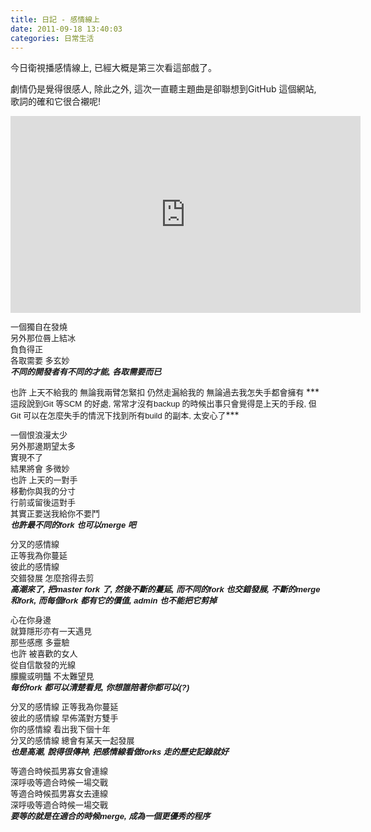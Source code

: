 ```yaml
---
title: 日記 - 感情線上
date: 2011-09-18 13:40:03
categories: 日常生活
---
```


今日衛視播感情線上, 已經大概是第三次看這部戲了。

劇情仍是覺得很感人, 除此之外, 這次一直聽主題曲是卻聯想到GitHub 這個網站, 歌詞的確和它很合襯呢!

<iframe allowfullscreen="" frameborder="0" height="315" src="http://www.youtube.com/embed/he6Sk6kGzng" width="560"></iframe>

<span class="Apple-style-span" style="font-family: arial, sans-serif; font-size: 13px; line-height: 18px; ">一個獨自在發燒   
 另外那位唇上結冰  
 負負得正  
 各取需要 多玄妙  
 </span>***<span class="Apple-style-span" style="font-family: arial, sans-serif; font-size: 13px; line-height: 18px; ">不同的開發者有不同的才能, 各取需要而已</span>***

<span class="Apple-style-span" style="font-family: arial, sans-serif; font-size: 13px; line-height: 18px; ">  
 也許 上天不給我的  
 無論我兩臂怎緊扣  
 仍然走漏給我的  
 無論過去我怎失手都會擁有  
 </span>***<span class="Apple-style-span" style="font-family: arial, sans-serif; font-size: 13px; line-height: 18px; ">這段說到Git 等SCM 的好處, 常常才沒有backup 的時候出事只會覺得是上天的手段, 但Git 可以在怎麼失手的情況下找到所有build 的副本, 太安心了</span>***<span class="Apple-style-span" style="font-family: arial, sans-serif; font-size: 13px; line-height: 18px; ">  
   
 一個恨浪漫太少  
 另外那邊期望太多  
 實現不了  
 結果將會 多微妙  
 也許 上天的一對手  
 移動你與我的分寸   
 行前或留後這對手  
 其實正要送我給你不要鬥  
 </span>***<span class="Apple-style-span" style="font-family: arial, sans-serif; font-size: 13px; line-height: 18px; ">也許最不同的fork 也可以merge 吧</span>***<span class="Apple-style-span" style="font-family: arial, sans-serif; font-size: 13px; line-height: 18px; ">  
   
 分叉的感情線   
 正等我為你蔓延  
 彼此的感情線   
 交錯發展 怎麼捨得去剪  
 ***高潮來了, 把master fork 了, 然後不斷的蔓延, 而不同的fork 也交錯發展, 不斷的merge 和fork, 而每個fork 都有它的價值, admin 也不能把它剪掉***  
   
 心在你身邊   
 就算隱形亦有一天遇見  
 那些感應 多靈驗  
 也許 被喜歡的女人  
 從自信散發的光線  
 朦朧或明豔 不太難望見  
 ***每份fork 都可以清楚看見, 你想誰陪著你都可以(?)***  
   
 分叉的感情線 正等我為你蔓延  
 彼此的感情線 早佈滿對方雙手  
 你的感情線 看出我下個十年  
 分叉的感情線 總會有某天一起發展  
 ***也是高潮, 說得很傳神, 把感情線看做forks 走的歷史記錄就好***  
   
 等適合時候孤男寡女會連線  
 深呼吸等適合時候一場交戰  
 等適合時候孤男寡女去連線  
 深呼吸等適合時候一場交戰  
 ***要等的就是在適合的時候merge, 成為一個更優秀的程序***  
 </span>